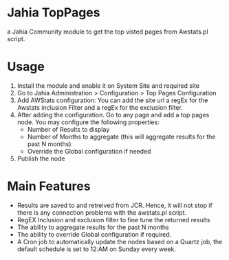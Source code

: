 # Jahia TopPages
a Jahia Community module to get the top visted pages from Awstats.pl script.

# Usage
1. Install the module and enable it on System Site and required site
2. Go to Jahia Administration > Configuration > Top Pages Configuration
3. Add AWStats configuration: You can add the site url a regEx for the Awstats inclusion Filter and a regEx for the exclusion filter.
4. After adding the configuration. Go to any page and add a top pages node. You may configure the following properties:
    - Number of Results to display
    - Number of Months to aggregate (this will aggregate results for the past N months)
    - Override the Global configuration if needed
5. Publish the node
# Main Features
- Results are saved to and retreived from JCR. Hence, it will not stop if there is any connection problems with the awstats.pl script.
- RegEX Inclusion and exclusion filter to fine tune the returned results
- The ability to aggregate results for the past N months
- The ability to override Global configuration if required.
- A Cron job to automatically update the nodes based on a Quartz job, the default schedule is set to 12:AM on Sunday every week.

